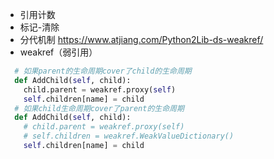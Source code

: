 
- 引用计数
- 标记-清除
- 分代机制
https://www.atjiang.com/Python2Lib-ds-weakref/
- weakref（弱引用）
``` python
  # 如果parent的生命周期cover了child的生命周期
  def AddChild(self, child):
    child.parent = weakref.proxy(self)
    self.children[name] = child
  # 如果child生命周期cover了parent的生命周期
  def AddChild(self, child):
    # child.parent = weakref.proxy(self)
    # self.children = weakref.WeakValueDictionary()
    self.children[name] = child
```